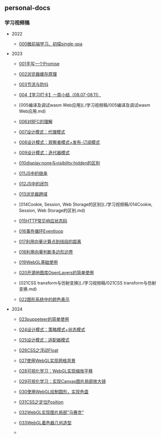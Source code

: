 ## personal-docs

### 学习视频稿

* 2022
  * [000微前端学习、初探single-spa](./学习视频稿/000微前端学习、初探single-spa.md)

* 2023
  * [001手写一个Promise](./学习视频稿/001手写一个Promise.md)

  * [002浏览器缓存原理](./学习视频稿/002浏览器缓存原理.md)

  * [003节流与防抖](./学习视频稿/003节流与防抖.md)

  * [004【学习打卡】一周小结（08.07-08.11）](./学习视频稿/004【学习打卡】一周小结（08.07-08.11）.md)

  * [005编译及调试wasm Web应用](./学习视频稿/005编译及调试wasm Web应用.md)

  * [006对BFC的理解](./学习视频稿/006对BFC的理解.md)

  * [007设计模式：代理模式](./学习视频稿/007设计模式：代理模式.md)

  * [008设计模式：观察者模式+发布-订阅模式](./学习视频稿/008设计模式：观察者模式+发布-订阅模式.md)

  * [009设计模式：迭代器模式](./学习视频稿/009设计模式：迭代器模式.md)

  * [010display:none与visibility:hidden的区别](./学习视频稿/010display:none与visibility:hidden的区别.md)

  * [011JS中的继承](./学习视频稿/011JS中的继承.md)

  * [012JS中的闭包](./学习视频稿/012JS中的闭包.md)

  * [013浏览器跨域](./学习视频稿/013浏览器跨域.md)

  * [014Cookie, Session, Web Storage的区别](./学习视频稿/014Cookie, Session, Web Storage的区别.md)

  * [015HTTP常见响应状态码](./学习视频稿/015HTTP常见响应状态码.md)

  * [016事件循环Eventloop](./学习视频稿/016事件循环Eventloop.md)

  * [017利用向量计算点到线段的距离](./学习视频稿/017利用向量计算点到线段的距离.md)

  * [018利用向量判断多边形边界](./学习视频稿/018利用向量判断多边形边界.md)

  * [019WebGL基础使用](./学习视频稿/019WebGL基础使用.md)

  * [020开源地图库OpenLayers的简单使用](./学习视频稿/020开源地图库OpenLayers的简单使用.md)

  * [021CSS transform与仿射变换](./学习视频稿/021CSS transform与仿射变换.md)

  * [022图形系统中的颜色表示](./学习视频稿/022图形系统中的颜色表示.md)

* 2024

  * [023puppeteer的简单使用](./学习视频稿/023puppeteer的简单使用.md)

  * [024设计模式：策略模式+状态模式](./学习视频稿/024设计模式：策略模式+状态模式.md)

  * [025设计模式：适配器模式](./学习视频稿/025设计模式：适配器模式.md)
  
  * [026CSS之浮动Float](./学习视频稿/026CSS之浮动Float.md)
  
  * [027使用WebGL实现网格背景](./学习视频稿/027使用WebGL实现网格背景.md)
  
  * [028可视化学习：WebGL实现缩放平移](./学习视频稿/028可视化学习：WebGL实现缩放平移.md)
  
  * [029可视化学习：实现Canvas图片局部放大镜](./学习视频稿/029可视化学习：实现Canvas图片局部放大镜.md)
  
  * [030使用WebGL绘制圆形，实现色盘](./学习视频稿/030使用WebGL绘制圆形，实现色盘.md)
  
  * [031CSS之定位Position](./学习视频稿/031CSS之定位Position.md)
  
  * [032WebGL实现图片局部“马赛克”](./学习视频稿/032WebGL实现图片局部“马赛克”.md)
  
  * [033WebGL着色器几何造型](./学习视频稿/033WebGL着色器几何造型.md)
  
  * 
  
    
